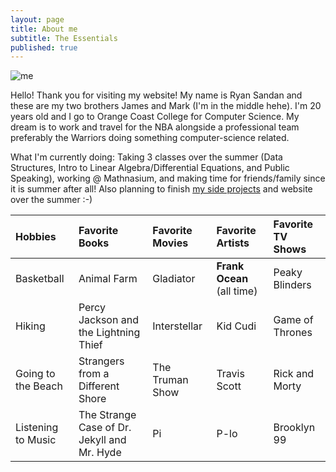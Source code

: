 ```yaml
---
layout: page
title: About me
subtitle: The Essentials
published: true
---
```


![me](https://bit.ly/2QHwpex)

Hello! Thank you for visiting my website! My name is Ryan Sandan and these are my two brothers James and Mark (I'm in the middle hehe).
I'm 20 years old and I go to Orange Coast College for Computer Science. 
My dream is to work and travel for the NBA alongside a professional team preferably the Warriors doing something computer-science related. 


What I'm currently doing: 
Taking 3 classes over the summer (Data Structures, Intro to Linear Algebra/Differential Equations, and Public Speaking), working @ Mathnasium, and making time for friends/family since it is summer after all! Also planning to finish [my side projects](sssandan.github.io/projectsandskills) and website over the summer :-)







| Hobbies | Favorite Books | Favorite Movies | Favorite Artists | Favorite TV Shows |
| :------ |:--- | :--- | :---- | :---- |
| Basketball | Animal Farm | Gladiator | **Frank Ocean** (all time)| Peaky Blinders |
| Hiking | Percy Jackson and the Lightning Thief | Interstellar | Kid Cudi | Game of Thrones |
| Going to the Beach | Strangers from a Different Shore | The Truman Show | Travis Scott | Rick and Morty |
| Listening to Music | The Strange Case of Dr. Jekyll and Mr. Hyde | Pi | P-lo | Brooklyn 99 |
